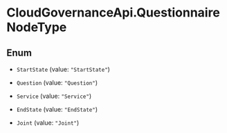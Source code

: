 # CloudGovernanceApi.QuestionnaireNodeType

## Enum


* `StartState` (value: `"StartState"`)

* `Question` (value: `"Question"`)

* `Service` (value: `"Service"`)

* `EndState` (value: `"EndState"`)

* `Joint` (value: `"Joint"`)


